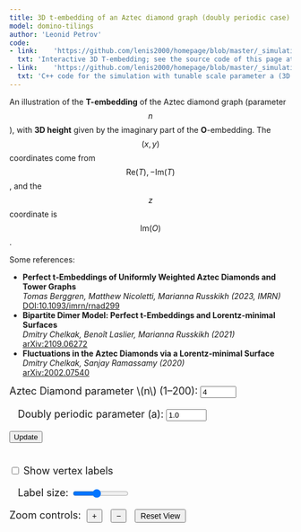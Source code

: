 ```yaml
---
title: 3D t-embedding of an Aztec diamond graph (doubly periodic case)
model: domino-tilings
author: 'Leonid Petrov'
code:
- link:    'https://github.com/lenis2000/homepage/blob/master/_simulations/domino_tilings/2025-03-28-t-emb-3d.md'
  txt: 'Interactive 3D T-embedding; see the source code of this page at the link'
- link:    'https://github.com/lenis2000/homepage/blob/master/_simulations/domino_tilings/2025-03-28-t-emb-3d-json.cpp'
  txt: 'C++ code for the simulation with tunable scale parameter a (3D version)'
---
```



An illustration of the **T-embedding** of the Aztec diamond graph (parameter $$n$$), with **3D height** given by the imaginary part of the **O**-embedding. The $$(x,y)$$ coordinates come from $$ \mathrm{Re}(T), -\mathrm{Im}(T)$$, and the $$z$$ coordinate is $$\mathrm{Im}(O)$$.

Some references:
<ul>
    <li>
      <strong>Perfect t‑Embeddings of Uniformly Weighted Aztec Diamonds and Tower Graphs</strong><br>
      <em>Tomas Berggren, Matthew Nicoletti, Marianna Russkikh (2023, IMRN)</em><br>
      <a href="https://doi.org/10.1093/imrn/rnad299" target="_blank">DOI:10.1093/imrn/rnad299</a>
    </li>
    <li>
      <strong>Bipartite Dimer Model: Perfect t‑Embeddings and Lorentz‑minimal Surfaces</strong><br>
      <em>Dmitry Chelkak, Benoît Laslier, Marianna Russkikh (2021)</em><br>
      <a href="https://arxiv.org/abs/2109.06272" target="_blank">arXiv:2109.06272</a>
    </li>
    <li>
      <strong>Fluctuations in the Aztec Diamonds via a Lorentz‑minimal Surface</strong><br>
      <em>Dmitry Chelkak, Sanjay Ramassamy (2020)</em><br>
      <a href="https://arxiv.org/abs/2002.07540" target="_blank">arXiv:2002.07540</a>
    </li>
</ul>

<!-- Three.js and OrbitControls (adjust paths if needed) -->
<script src="/js/three.min.js"></script>
<script src="/js/OrbitControls.js"></script>

<!-- WASM/JS from our C++ code, compiled by emcc (adjust path if needed) -->
<script src="/js/2025-03-28-t-emb-3d-json.js"></script>

<div style="margin-bottom: 1em; font-size: 18px;">
  <label for="n-input">Aztec Diamond parameter \(n\) (1–200):</label>
  <input id="n-input" type="number" value="4" min="1" max="200" step="1" onchange="handleUpdate()">

  <label for="a-input" style="margin-left: 15px;">Doubly periodic parameter \(a\):</label>
  <input id="a-input" type="number" value="1.0" min="0.1" max="10" step="0.1" onchange="handleUpdate()">

  <button id="update-btn">Update</button>

  <br><label for="show-labels" style="margin-top: 15px;">
    <input id="show-labels" type="checkbox"> Show vertex labels
  </label>

  <label for="label-scale" style="margin-left: 15px;">Label size:</label>
  <input id="label-scale" type="range" min="1" max="70" step="1" value="30" style="width: 100px; vertical-align: middle;">

  <div style="margin-top: 10px;">
    <label>Zoom controls:</label>
    <button id="zoom-in-btn" style="padding: 2px 8px; margin: 0 5px; font-size: 14px;">+</button>
    <button id="zoom-out-btn" style="padding: 2px 8px; margin: 0 5px; font-size: 14px;">−</button>
    <button id="reset-view-btn" style="padding: 2px 8px; margin: 0 5px; font-size: 14px;">Reset View</button>
  </div>
</div>

<!-- Container for the 3D canvas -->
<div id="three-container" style="width: 100%; height: 80vh;"></div>

<script>
/*
  We'll call doTembJSONwithA(n, a) from the WASM to get a JSON with T and O arrays.
  Then build a 3D geometry using:
    x = Re(T)
    y = -Im(T)
    z = Im(O)
  We'll create line segments for adjacency among T-vertices, small spheres as T-vertices
  (with a styled radius), and optional labels.
*/

Module.onRuntimeInitialized = async function() {
  // Wrap the WASM exports
  const doTembJSONwithA = Module.cwrap('doTembJSONwithA', 'number', ['number','number'], {async: true});
  const freeString = Module.cwrap('freeString', null, ['number']);

  // Helper: call the WASM function, parse JSON
  async function getTandOarrays(n, a) {
    const ptr = await doTembJSONwithA(n, a);
    const jsonStr = Module.UTF8ToString(ptr);
    freeString(ptr);
    return JSON.parse(jsonStr); // { T: [...], O: [...], B: [...] }
  }

  // Build T-edges with the same special boundary/corner logic as in 2D code
  function buildEdges(vertices, n) {
    const indexMap = new Map();
    vertices.forEach((v, idx) => {
      indexMap.set(`${v.k},${v.j}`, idx);
    });

    const edges = [];
    const neighborSteps = [
      { dk:  1, dj:  0 },
      { dk: -1, dj:  0 },
      { dk:  0, dj:  1 },
      { dk:  0, dj: -1 },
    ];
    const isBoundary = (k,j) => (Math.abs(k) + Math.abs(j) === n);

    // Add special edges connecting corners and boundary
    const specialEdges = [
      // corners
      { from: { k: 0,  j: n },  to: { k: n,  j: 0 } },
      { from: { k: 0,  j: -n }, to: { k: n,  j: 0 } },
      { from: { k: 0,  j: -n }, to: { k: -n, j: 0 } },
      { from: { k: 0,  j: n },  to: { k: -n, j: 0 } },
      // direct connections among boundary
      { from: { k: n-1,   j: 0 },  to: { k: n,    j: 0 } },
      { from: { k: 0,     j: n-1 },to: { k: 0,    j: n } },
      { from: { k: -(n-1),j: 0 },  to: { k: -n,   j: 0 } },
      { from: { k: 0,     j: -(n-1) },to: { k: 0, j: -n } },
    ];

    specialEdges.forEach(s => {
      const fromKey = `${s.from.k},${s.from.j}`;
      const toKey   = `${s.to.k},${s.to.j}`;
      if (indexMap.has(fromKey) && indexMap.has(toKey)) {
        const i1 = indexMap.get(fromKey);
        const i2 = indexMap.get(toKey);
        edges.push([Math.min(i1, i2), Math.max(i1, i2)]);
      }
    });

    // Add edges for direct neighbor steps, skipping boundary->interior mismatch
    vertices.forEach((v, idx) => {
      neighborSteps.forEach(step => {
        const nk = v.k + step.dk;
        const nj = v.j + step.dj;
        const key = `${nk},${nj}`;
        if (!indexMap.has(key)) return;
        const nbrIdx = indexMap.get(key);

        const oneIsBoundary = isBoundary(v.k, v.j) ^ isBoundary(nk, nj);
        if (!oneIsBoundary) {
          if (nbrIdx > idx) {
            edges.push([idx, nbrIdx]);
          }
        }
      });
    });

    return edges;
  }

  // Add a ring of edges around boundary where |k|+|j|=n-1
  function addBoundaryRingEdges(vertices, edges, n) {
    const boundaryIndices = [];
    vertices.forEach((v, idx) => {
      if (Math.abs(v.k) + Math.abs(v.j) === n-1) {
        boundaryIndices.push(idx);
      }
    });

    boundaryIndices.sort((iA, iB) => {
      const vA = vertices[iA];
      const vB = vertices[iB];
      const aA = Math.atan2(vA.im, vA.re);
      const aB = Math.atan2(vB.im, vB.re);
      return aA - aB;
    });

    for (let i = 0; i < boundaryIndices.length; i++) {
      const iA = boundaryIndices[i];
      const iB = boundaryIndices[(i+1) % boundaryIndices.length];
      edges.push([Math.min(iA, iB), Math.max(iA, iB)]);
    }
  }

  let scene, camera, renderer, controls;
  let lineGroup, sphereGroup, labelGroup;
  let zoomFactor = 0.95;

  init3D();
  handleUpdate(); // We'll also call this after randomizing n,a at DOMContentLoaded


  function init3D() {
    const container = document.getElementById('three-container');
    const width  = container.clientWidth;
    const height = container.clientHeight;

    scene = new THREE.Scene();
    scene.background = new THREE.Color(0xffffff);

    camera = new THREE.PerspectiveCamera(45, width / height, 0.0001, 10000);
    camera.position.set(0, 0, 3);
    camera.lookAt(0, 0, 0);

    renderer = new THREE.WebGLRenderer({antialias: true});
    renderer.setSize(width, height);
    container.appendChild(renderer.domElement);

    controls = new THREE.OrbitControls(camera, renderer.domElement);
    controls.minDistance = 0.001;
    controls.maxDistance = 5000;
    controls.zoomSpeed = 5.0; // Increase zoom speed significantly
    controls.enableZoom = true; // Explicitly enable zoom

    window.addEventListener('resize', onWindowResize, false);
    animate();
  }

  function onWindowResize() {
    const container = document.getElementById('three-container');
    const width  = container.clientWidth;
    const height = container.clientHeight;

    camera.aspect = width / height;
    camera.updateProjectionMatrix();
    renderer.setSize(width, height);
  }

  function animate() {
    requestAnimationFrame(animate);
    controls.update();

    // Update label size based on camera distance and user slider
    if (labelGroup) {
      const cameraDistance = camera.position.distanceTo(new THREE.Vector3(0,0,0));
      const userScaleFactor = parseFloat(document.getElementById('label-scale').value || "1");

      labelGroup.children.forEach(sprite => {
        if (sprite.visible) {
          // Adjust label size based on distance and user preference
          const baseSpriteScale = 0.005;
          const distanceScaleFactor = Math.max(0.5, Math.min(2.0, cameraDistance / 3.0));
          const width = sprite.scale.x / (baseSpriteScale * sprite.userData.lastScaleFactor || 1);
          const height = sprite.scale.y / (baseSpriteScale * sprite.userData.lastScaleFactor || 1);

          const combinedScaleFactor = distanceScaleFactor * userScaleFactor;
          sprite.scale.set(
            width * baseSpriteScale * combinedScaleFactor,
            height * baseSpriteScale * combinedScaleFactor,
            1
          );

          // Remember the last scale factor we applied
          sprite.userData.lastScaleFactor = combinedScaleFactor;
        }
      });
    }

    renderer.render(scene, camera);
  }

  // Create a sprite with text (for labels)
  function createTextSprite(message) {
    // Basic canvas-based sprite
    const fontSize = 24;  // Smaller font size
    const borderThickness = 2;  // Thinner border
    const canvas = document.createElement('canvas');
    const ctx = canvas.getContext('2d');
    ctx.font = `${fontSize}px Arial`;

    const textWidth = ctx.measureText(message).width;
    // set canvas size based on text
    canvas.width = textWidth + borderThickness*2;
    canvas.height = fontSize + borderThickness*2;

    // re-apply font since canvas was resized
    ctx.font = `${fontSize}px Arial`;

    // background color - more transparent
    ctx.fillStyle = 'rgba(0,0,255,0.4)';
    ctx.fillRect(0, 0, canvas.width, canvas.height);

    // text color
    ctx.fillStyle = 'white';
    ctx.textBaseline = 'top';
    ctx.fillText(message, borderThickness, borderThickness);

    const texture = new THREE.Texture(canvas);
    texture.needsUpdate = true;

    const spriteMaterial = new THREE.SpriteMaterial({ map: texture });
    const sprite = new THREE.Sprite(spriteMaterial);
    // scale so text is very small in 3D:
    const scaleFactor = 0.005;  // Smaller scale factor
    sprite.scale.set(canvas.width * scaleFactor, canvas.height * scaleFactor, 1);

    return sprite;
  }

  async function handleUpdate() {
    const nVal = parseInt(document.getElementById("n-input").value, 10);
    const aVal = parseFloat(document.getElementById("a-input").value);

    if (nVal < 1 || nVal > 200) {
      alert("Please pick integer n in [1, 200].");
      return;
    }
    if (aVal <= 0) {
      alert("Parameter a must be positive!");
      return;
    }

    let data;
    try {
      data = await getTandOarrays(nVal, aVal); // { T: [...], O: [...], B: [...] }
    } catch (e) {
      console.error("Error from doTembJSONwithA:", e);
      return;
    }

    const Tvertices = data.T;
    const OImMap = new Map();
    data.O.forEach(o => {
      OImMap.set(`${o.k},${o.j}`, -o.im);
    });

    const Tedges = buildEdges(Tvertices, nVal);
    addBoundaryRingEdges(Tvertices, Tedges, nVal);

    // Remove old geometry
    if (lineGroup) {
      scene.remove(lineGroup);
      lineGroup.children.forEach((child)=>child.geometry.dispose());
    }
    if (sphereGroup) {
      scene.remove(sphereGroup);
      sphereGroup.children.forEach((child)=>child.geometry.dispose());
    }
    if (labelGroup) {
      scene.remove(labelGroup);
      labelGroup.children.forEach((child)=>child.material?.dispose?.());
    }

    // 1) Lines
    lineGroup = new THREE.Group();
    {
      const material = new THREE.LineBasicMaterial({ color: 0x000000 });
      Tedges.forEach(edge => {
        const i1 = edge[0];
        const i2 = edge[1];
        const v1 = Tvertices[i1];
        const v2 = Tvertices[i2];

        const z1 = OImMap.has(`${v1.k},${v1.j}`) ? OImMap.get(`${v1.k},${v1.j}`) : 0;
        const z2 = OImMap.has(`${v2.k},${v2.j}`) ? OImMap.get(`${v2.k},${v2.j}`) : 0;

        const geometry = new THREE.BufferGeometry();
        const positions = new Float32Array([
          v1.re, -v1.im, z1,
          v2.re, -v2.im, z2
        ]);
        geometry.setAttribute('position', new THREE.BufferAttribute(positions, 3));
        const line = new THREE.Line(geometry, material);
        lineGroup.add(line);
      });
    }
    scene.add(lineGroup);

    // 2) Spheres for vertices
    sphereGroup = new THREE.Group();
    {
      // Styled sphere radius
      const sphereGeom = new THREE.SphereGeometry(0.001, 16, 16);
      const sphereMat  = new THREE.MeshBasicMaterial({ color: 0x000000 });

      Tvertices.forEach(v => {
        const z = OImMap.has(`${v.k},${v.j}`) ? OImMap.get(`${v.k},${v.j}`) : 0;
        // Skip any point that might be at (0,0) in O's imaginary sense
        if (Math.abs(z) < 1e-10) return;
        const mesh = new THREE.Mesh(sphereGeom, sphereMat);
        mesh.position.set(v.re, -v.im, z);
        sphereGroup.add(mesh);
      });
    }
    scene.add(sphereGroup);

    // 3) Optional labels
    labelGroup = new THREE.Group();
    const showLabels = document.getElementById('show-labels').checked;

    Tvertices.forEach(v => {
      // replicate the "interesting" logic from the 2D code
      if (
        Math.abs(v.k) + Math.abs(v.j) < nVal ||
        (v.k === 0 && Math.abs(v.j) === nVal) ||
        (v.j === 0 && Math.abs(v.k) === nVal)
      ) {
        const z = OImMap.has(`${v.k},${v.j}`) ? OImMap.get(`${v.k},${v.j}`) : 0;
        // We'll create a label even if z=0, but let's position it slightly above
        const labelSprite = createTextSprite(`${v.k},${v.j}`);
        labelSprite.position.set(v.re, -v.im, z + 0.01);
        labelSprite.visible = showLabels;
        labelGroup.add(labelSprite);
      }
    });
    scene.add(labelGroup);
  }

  // Toggle label visibility when checkbox changes
  document.getElementById('show-labels').addEventListener('change', function() {
    if (!labelGroup) return;
    labelGroup.children.forEach(sprite => {
      sprite.visible = this.checked;
    });
  });

  // Update labels when scale slider changes
  document.getElementById('label-scale').addEventListener('input', function() {
    // No need to do anything here as the animate loop will handle scaling
  });

  // Make handleUpdate available globally
  window.handleUpdate = handleUpdate;

  // Hook the "Update" button
  document.getElementById("update-btn").addEventListener("click", handleUpdate);

  // Custom zoom controls
  document.getElementById("zoom-in-btn").addEventListener("click", function() {
    // Directly modify camera position
    const zoomFactor = 0.7; // How much to zoom in (smaller = more zoom)
    const newPosition = camera.position.clone();
    newPosition.multiplyScalar(zoomFactor); // Move camera closer
    camera.position.copy(newPosition);
    camera.updateProjectionMatrix();
  });

  document.getElementById("zoom-out-btn").addEventListener("click", function() {
    // Directly modify camera position
    const zoomFactor = 1.3; // How much to zoom out (larger = more zoom out)
    const newPosition = camera.position.clone();
    newPosition.multiplyScalar(zoomFactor); // Move camera farther
    camera.position.copy(newPosition);
    camera.updateProjectionMatrix();
  });

  document.getElementById("reset-view-btn").addEventListener("click", function() {
    // Reset camera to initial position
    camera.position.set(0, 0, 3);
    camera.lookAt(0, 0, 0);
    controls.reset();
  });

  // Randomize n (2..20) and a (0.2..1) on page load
  document.addEventListener("DOMContentLoaded", function() {
    const nRand = Math.floor(Math.random() * (20 - 2 + 1)) + 2; // 2..20
    const aRand = (Math.random() * (1 - 0.2) + 0.2).toFixed(1); // 0.2..1
    document.getElementById('n-input').value = nRand;
    document.getElementById('a-input').value = aRand;
    handleUpdate();

    // Add keyboard controls for zooming
    window.addEventListener('keydown', function(event) {
      // + or = key for zoom in
      if (event.key === '+' || event.key === '=') {
        const zoomFactor = 0.7; // Zoom in by 30% each press
        const newPosition = camera.position.clone();
        newPosition.multiplyScalar(zoomFactor); // Move camera closer
        camera.position.copy(newPosition);
        camera.updateProjectionMatrix();
      }
      // - or _ key for zoom out
      else if (event.key === '-' || event.key === '_') {
        const zoomFactor = 1.3; // Zoom out by 30% each press
        const newPosition = camera.position.clone();
        newPosition.multiplyScalar(zoomFactor); // Move camera farther
        camera.position.copy(newPosition);
        camera.updateProjectionMatrix();
      }
    });
  });
};
</script>
